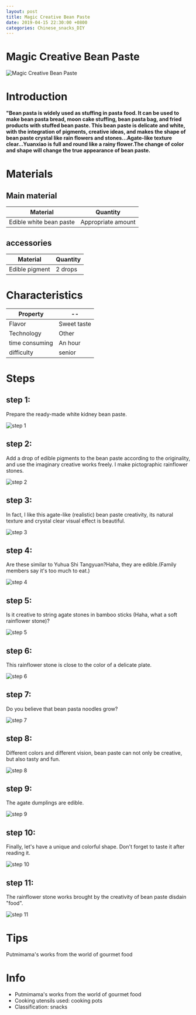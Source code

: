 ```yaml
---
layout: post
title: Magic Creative Bean Paste
date: 2019-04-15 22:30:00 +0800
categories: Chinese_snacks_DIY
---
```


# Magic Creative Bean Paste

![Magic Creative Bean Paste]({{site.baseurl}}/img/416032/416032.jpg)

# Introduction

**"Bean pasta is widely used as stuffing in pasta food. It can be used to make bean pasta bread, moon cake stuffing, bean pasta bag, and fried products with stuffed bean paste. This bean paste is delicate and white, with the integration of pigments, creative ideas, and makes the shape of bean paste crystal like rain flowers and stones...Agate-like texture clear...Yuanxiao is full and round like a rainy flower.The change of color and shape will change the true appearance of bean paste.**

# Materials


## Main material

Material|Quantity
--|--
Edible white bean paste|Appropriate amount

## accessories

Material|Quantity
--|--
Edible pigment|2 drops

# Characteristics

Property|--
--|--
Flavor|Sweet taste
Technology|Other
time consuming|An hour
difficulty|senior

# Steps

## step 1:

Prepare the ready-made white kidney bean paste.

![step 1]({{site.baseurl}}/img/416032/1.jpg)

## step 2:

Add a drop of edible pigments to the bean paste according to the originality, and use the imaginary creative works freely. I make pictographic rainflower stones.

![step 2]({{site.baseurl}}/img/416032/2.jpg)

## step 3:

In fact, I like this agate-like (realistic) bean paste creativity, its natural texture and crystal clear visual effect is beautiful.

![step 3]({{site.baseurl}}/img/416032/3.jpg)

## step 4:

Are these similar to Yuhua Shi Tangyuan?Haha, they are edible.(Family members say it's too much to eat.)

![step 4]({{site.baseurl}}/img/416032/4.jpg)

## step 5:

Is it creative to string agate stones in bamboo sticks (Haha, what a soft rainflower stone)?

![step 5]({{site.baseurl}}/img/416032/5.jpg)

## step 6:

This rainflower stone is close to the color of a delicate plate.

![step 6]({{site.baseurl}}/img/416032/6.jpg)

## step 7:

Do you believe that bean pasta noodles grow?

![step 7]({{site.baseurl}}/img/416032/7.jpg)

## step 8:

Different colors and different vision, bean paste can not only be creative, but also tasty and fun.

![step 8]({{site.baseurl}}/img/416032/8.jpg)

## step 9:

The agate dumplings are edible.

![step 9]({{site.baseurl}}/img/416032/9.jpg)

## step 10:

Finally, let's have a unique and colorful shape. Don't forget to taste it after reading it.

![step 10]({{site.baseurl}}/img/416032/10.jpg)

## step 11:

The rainflower stone works brought by the creativity of bean paste disdain "food".

![step 11]({{site.baseurl}}/img/416032/11.jpg)

# Tips

Putmimama's works from the world of gourmet food

# Info

- Putmimama's works from the world of gourmet food
- Cooking utensils used: cooking pots
- Classification: snacks